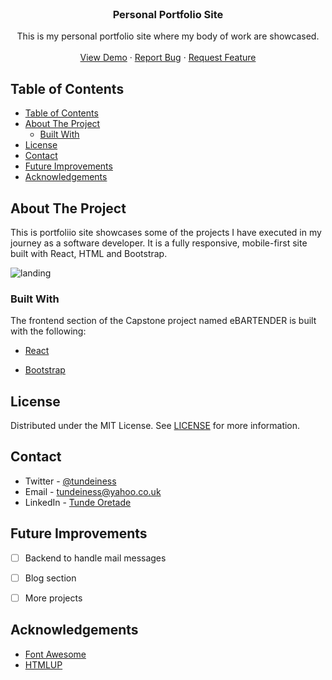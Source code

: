 <br />
  <h3 align="center">Personal Portfolio Site</h3>

  <p align="center">
    This is my personal portfolio site where my body of work are showcased.
    <br />
    <br />
    <a href="#">View Demo</a>
    ·
    <a href="#">Report Bug</a>
    ·
    <a href="#">Request Feature</a>
  </p>


<!-- TABLE OF CONTENTS -->
## Table of Contents

- [Table of Contents](#table-of-contents)
- [About The Project](#about-the-project)
  - [Built With](#built-with)
- [License](#license)
- [Contact](#contact)
- [Future Improvements](#future-improvements)
- [Acknowledgements](#acknowledgements)



<!-- ABOUT THE PROJECT -->
## About The Project

This is portfoliio site showcases some of the projects I have executed in my journey as a
software developer. It is a fully responsive, mobile-first site built with
React, HTML and Bootstrap.

![landing](https://user-images.githubusercontent.com/25479050/86650012-361f0600-bfda-11ea-9512-4784dfbe1e51.png)

### Built With

The frontend section of the Capstone project named eBARTENDER is built with the following:

- [React](https://reactjs.org/)

- [Bootstrap](bootstrap.com/docs/4.0/)


<!-- LICENSE -->
## License

Distributed under the MIT License. See
[LICENSE](https://opensource.org/licenses/MIT) for more information.

<!-- CONTACT -->
## Contact

- Twitter - [@tundeiness](https://twitter.com/tundeiness)
- Email - [tundeiness@yahoo.co.uk](tundeines@yahoo.co.uk)
- LinkedIn - [Tunde Oretade](https://www.linkedin.com/in/tunde-oretade/)

<!-- Project Link: [https://github.com/your_username/repo_name](https://github.com/your_username/repo_name) -->

## Future Improvements

* [ ] Backend to handle mail messages
* [ ] Blog section
* [ ] More projects


## Acknowledgements

- [Font Awesome](https://fontawesome.com)
- [HTMLUP](https://html5up.net/strata)
